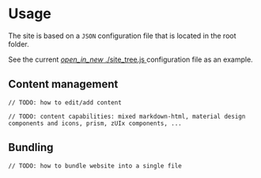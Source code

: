# Usage

The site is based on a `JSON` configuration file that is located in the root folder.

<div>
    See the current
    <a href="site_tree.js" target="_blank" rel="noopener noreferrer" class="mdl-color-text--accent">
        <i class="material-icons">open_in_new</i>
        ./site_tree.js
    </a>
    configuration file as an example.
</div>

## Content management

`// TODO: how to edit/add content`

`// TODO: content capabilities: mixed markdown-html, material design components and icons, prism, zUIx components, ...`

## Bundling

`// TODO: how to bundle website into a single file`
